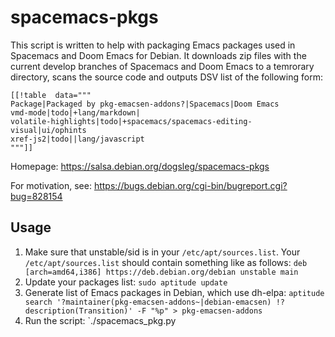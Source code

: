 # spacemacs-pkgs

This script is written to help with packaging Emacs packages used in Spacemacs and Doom Emacs for Debian. It downloads zip files with the current develop branches of Spacemacs and Doom Emacs to a temrorary directory, scans the source code and outputs DSV list of the following form:

```
[[!table  data="""
Package|Packaged by pkg-emacsen-addons?|Spacemacs|Doom Emacs
vmd-mode|todo|+lang/markdown|
volatile-highlights|todo|+spacemacs/spacemacs-editing-visual|ui/ophints
xref-js2|todo||lang/javascript
"""]]
```

Homepage: https://salsa.debian.org/dogsleg/spacemacs-pkgs

For motivation, see: https://bugs.debian.org/cgi-bin/bugreport.cgi?bug=828154

## Usage

1. Make sure that unstable/sid is in your `/etc/apt/sources.list`. Your `/etc/apt/sources.list` should contain something like as follows: `deb [arch=amd64,i386] https://deb.debian.org/debian unstable main`
2. Update your packages list: `sudo aptitude update`
3. Generate list of Emacs packages in Debian, which use dh-elpa: `aptitude search '?maintainer(pkg-emacsen-addons~|debian-emacsen) !?description(Transition)' -F "%p" > pkg-emacsen-addons`
4. Run the script: `./spacemacs_pkg.py
